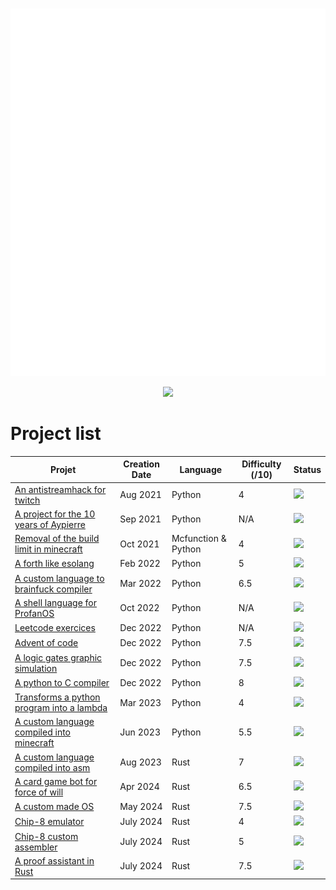 <p align = "center"><br>
    <a href="https://github.com/sarenard/stats">
        <img src="https://raw.githubusercontent.com/sarenard/stats/master/generated/overview.svg" align="center"/>
    </a>
<img src="https://raw.githubusercontent.com/sarenard/stats/master/generated/languages.svg" align="center"/>
    <br><br>
    <a href="https://github.com/antonkomarev/github-profile-views-counter">
        <img src="https://komarev.com/ghpvc/?username=sarenard&color=61c265&label=GITHUB+PROFILE+VIEWS&style=for-the-badge"/>
    </a>
</p>

<p align="center">
    <h1>Project list</h1>
</p>

<center>
    <table>
        <thead>
            <tr>
                <th>Projet</th>
                <th>Creation Date</th>
                <th>Language</th>
                <th>Difficulty (/10)</th>
                <th>Status</th>
            </tr>
        </thead>
        <tbody>
	    <tr>
                <td><a href="https://github.com/Sarenard/antistreamhack">An antistreamhack for twitch</a></td>
                <td>Aug 2021</td>
                <td>Python</td>
                <td>4</td>
                <td><img src="https://img.shields.io/static/v1?label=&message=finished&color=green"/></td>
            </tr>
		<tr>
                <td><a href="https://github.com/Sarenard/aypierre-10ans">A project for the 10 years of Aypierre</a></td>
                <td>Sep 2021</td>
                <td>Python</td>
                <td>N/A</td>
                <td><img src="https://img.shields.io/static/v1?label=&message=abandonned&color=red"/></td>
            </tr>
		<tr>
                <td><a href="https://github.com/Sarenard/Blocks-no-limit-datapack-1.16">Removal of the build limit in minecraft</a></td>
                <td>Oct 2021</td>
                <td>Mcfunction & Python</td>
                <td>4</td>
                <td><img src="https://img.shields.io/static/v1?label=&message=finished&color=green"/></td>
            </tr>
	    <tr>
                <td><a href="https://github.com/Sarenard/Porth">A forth like esolang</a></td>
                <td>Feb 2022</td>
                <td>Python</td>
                <td>5</td>
                <td><img src="https://img.shields.io/static/v1?label=&message=finished&color=green"/></td>
            </tr>
            <tr>
                <td><a href="https://github.com/Sarenard/bfpy">A custom language to brainfuck compiler</a></td>
                <td>Mar 2022</td>
                <td>Python</td>
                <td>6.5</td>
                <td><img src="https://img.shields.io/static/v1?label=&message=finished&color=green"/></td>
            </tr>
		<tr>
                <td><a href="https://github.com/Sarenard/KeaStream-ProfanOS">A shell language for ProfanOS</a></td>
                <td>Oct 2022</td>
                <td>Python</td>
                <td>N/A</td>
                <td><img src="https://img.shields.io/static/v1?label=&message=abandonned&color=red"/></td>
            </tr>
		<tr>
                <td><a href="https://github.com/Sarenard/leetcode">Leetcode exercices</a></td>
                <td>Dec 2022</td>
                <td>Python</td>
                <td>N/A</td>
                <td><img src="https://img.shields.io/static/v1?label=&message=in%20progress&color=blue"/></td>
            </tr>
	    <tr>
                <td><a href="https://github.com/Sarenard/AdventOfCode">Advent of code</a></td>
                <td>Dec 2022</td>
                <td>Python</td>
                <td>7.5</td>
                <td><img src="https://img.shields.io/static/v1?label=&message=in%20progress&color=blue"/></td>
            </tr>
		<tr>
                <td><a href="https://github.com/Sarenard/Pygates">A logic gates graphic simulation</a></td>
                <td>Dec 2022</td>
                <td>Python</td>
                <td>7.5</td>
                <td><img src="https://img.shields.io/static/v1?label=&message=abandonned&color=red"/></td>
            </tr>
	    <tr>
                <td><a href="https://github.com/Sarenard/Glade">A python to C compiler</a></td>
                <td>Dec 2022</td>
                <td>Python</td>
                <td>8</td>
                <td><img src="https://img.shields.io/static/v1?label=&message=abandonned&color=red"/></td>
            </tr>
	    <tr>
                <td><a href="https://github.com/Sarenard/lambdalizer">Transforms a python program into a lambda</a></td>
                <td>Mar 2023</td>
                <td>Python</td>
                <td>4</td>
                <td><img src="https://img.shields.io/static/v1?label=&message=finished&color=green"/></td>
            </tr>
	    <tr>
                <td><a href="https://github.com/Sarenard/MinecraftCb">A custom language compiled into minecraft</a></td>
                <td>Jun 2023</td>
                <td>Python</td>
                <td>5.5</td>
                <td><img src="https://img.shields.io/static/v1?label=&message=abandonned&color=red"/></td>
            </tr>
	    <tr>
                <td><a href="https://github.com/Sarenard/Rasm">A custom language compiled into asm</a></td>
                <td>Aug 2023</td>
                <td>Rust</td>
                <td>7</td>
                <td><img src="https://img.shields.io/static/v1?label=&message=waiting&color=yellow"/></td>
            </tr>
	    <tr>
                <td><a href="https://github.com/Sarenard/forceofwill">A card game bot for force of will</a></td>
                <td>Apr 2024</td>
                <td>Rust</td>
                <td>6.5</td>
                <td><img src="https://img.shields.io/static/v1?label=&message=abandonned&color=red"/></td>
            </tr>
	    <tr>
                <td><a href="https://github.com/Sarenard/Primoria">A custom made OS</a></td>
                <td>May 2024</td>
                <td>Rust</td>
                <td>7.5</td>
                <td><img src="https://img.shields.io/static/v1?label=&message=in%20progress&color=blue"/></td>
            </tr>
            <tr>
                <td><a href="https://github.com/Sarenard/Chip-8">Chip-8 emulator</a></td>
                <td>July 2024</td>
                <td>Rust</td>
                <td>4</td>
                <td><img src="https://img.shields.io/static/v1?label=&message=in%20progress&color=blue"/></td>
            </tr>
	    <tr>
                <td><a href="https://github.com/Sarenard/chip-8-compiler">Chip-8 custom assembler</a></td>
                <td>July 2024</td>
                <td>Rust</td>
                <td>5</td>
                <td><img src="https://img.shields.io/static/v1?label=&message=in%20progress&color=blue"/></td>
            </tr>
	    <tr>
                <td><a href="[https://github.com/Sarenard/chip-8-compiler](https://github.com/Sarenard/ProofAssist)">A proof assistant in Rust</a></td>
                <td>July 2024</td>
                <td>Rust</td>
                <td>7.5</td>
                <td><img src="https://img.shields.io/static/v1?label=&message=in%20progress&color=blue"/></td>
            </tr>
	</tbody>
    </table>
</center>
